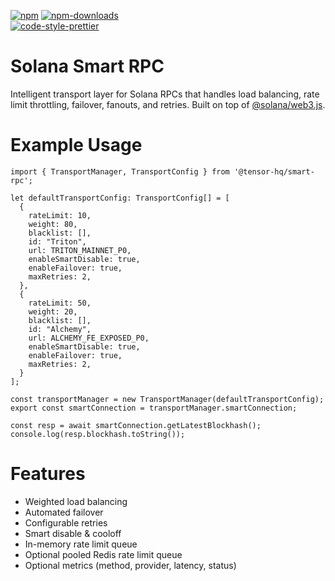 [![npm][npm-image]][npm-url]
[![npm-downloads][npm-downloads-image]][npm-url]
<br />
[![code-style-prettier][code-style-prettier-image]][code-style-prettier-url]

[code-style-prettier-image]: https://img.shields.io/badge/code_style-prettier-ff69b4.svg?style=flat-square
[code-style-prettier-url]: https://github.com/prettier/prettier
[npm-downloads-image]: https://img.shields.io/npm/dm/@nftechie/smart-rpc.svg?style=flat
[npm-image]: https://img.shields.io/npm/v/@nftechie/smart-rpc.svg?style=flat
[npm-url]: https://www.npmjs.com/package/@nftechie/smart-rpc

# Solana Smart RPC

Intelligent transport layer for Solana RPCs that handles load balancing, rate limit throttling, failover, fanouts, and retries. Built on top of [@solana/web3.js](https://www.npmjs.com/package/@solana/web3.js).

# Example Usage

```tsx
import { TransportManager, TransportConfig } from '@tensor-hq/smart-rpc';

let defaultTransportConfig: TransportConfig[] = [
  {
    rateLimit: 10,
    weight: 80,
    blacklist: [],
    id: "Triton",
    url: TRITON_MAINNET_P0,
    enableSmartDisable: true,
    enableFailover: true,
    maxRetries: 2,
  },
  {
    rateLimit: 50,
    weight: 20,
    blacklist: [],
    id: "Alchemy",
    url: ALCHEMY_FE_EXPOSED_P0,
    enableSmartDisable: true,
    enableFailover: true,
    maxRetries: 2,
  }
];

const transportManager = new TransportManager(defaultTransportConfig);
export const smartConnection = transportManager.smartConnection;

const resp = await smartConnection.getLatestBlockhash();
console.log(resp.blockhash.toString());
```

# Features

- Weighted load balancing
- Automated failover
- Configurable retries
- Smart disable & cooloff
- In-memory rate limit queue
- Optional pooled Redis rate limit queue
- Optional metrics (method, provider, latency, status)